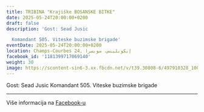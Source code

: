 ```yaml
---
title: TRIBINA "Krajiške BOSANSKE BITKE"
date: 2025-05-24T20:00:00+0200
draft: false
description: 'Gost: Sead Jusic

  Komandant 505. Viteske buzimske brigade'
eventDate: 2025-05-24T20:00:00+0200
location: Champs-Courbes 24, ‏إيكوبلينس‏، ‏سويسرا‏
facebook_id: '1181399717069140'
weight: 30
image: https://scontent-sin6-3.xx.fbcdn.net/v/t39.30808-6/497910328_1007825038144762_7375653666811415510_n.jpg?_nc_cat=110&ccb=1-7&_nc_sid=9e60e4&_nc_ohc=EXd1Ha1HxNQQ7kNvwHhU1Bd&_nc_oc=Adms8Bc6-HfqUeC2G7AUwlhATbdIhqoXGnTjq0upxpSXtVSLjkA0-YUk0iluBIjPyyA&_nc_zt=23&_nc_ht=scontent-sin6-3.xx&edm=ABTKTjYEAAAA&_nc_gid=8nkTUO2lUo6UukIKOnL2IA&oh=00_AfNDAZXOZ_MGuhrBzM2Z0ER5OIFypGtBJngB4zFm6jj6Zw&oe=685548AF
---
```


Gost: Sead Jusic
Komandant 505. Viteske buzimske brigade

---

Više informacija na [Facebook-u](https://facebook.com/events/1181399717069140)